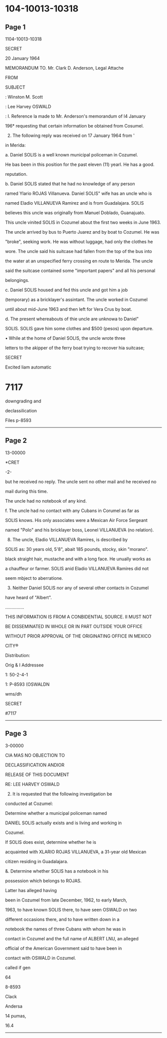 # 104-10013-10318

## Page 1

1104-10013-10318

SECRET

20 January 1964

MEMORANDUM TO. Mr. Clark D. Anderson, Legal Attache

FROM

SUBJECT

: Winston M. Scott

: Lee Harvey OSWALD

: I. Reference la made to Mr. Anderson's memorandum of l4 January

196* requesting that certain information be obtained from Cosumel.

2. The following reply was received on 17 January 1964 from '

in Merida:

a. Daniel SOLIS is a well known municipal policeman in Cozumel.

He bas been in this position for the past eleven (11) yearl. He has a good.

reputation.

b. Daniel SOLIS stated that he had no knowledge of any person

ramed Ylario ROJAS Villanueva. Daniel SOLIS" wife has an uncle who is

named Eladio VILLANUEVA Ramirez and is from Guadalajara. SOLIS

believes this uncle was originally from Manuel Doblado, Guanajuato.

This uncle vinited SOLIS in Cozumel about the first two weeks in June 1963.

The uncle arrived by bus to Puerto Juarez and by boat to Cozumel. He was

"broke", seeking work. He was without luggage, had only the clothes he

wore. The uncle said his suitcase had fallen from the top of the bus into

the water at an unspecified ferry crossing en route to Merida. The uncle

said the suitcase contained some "important papers" and all his personal

belongings.

c. Daniel SOLIS housed and fed this uncle and got him a job

(temporary) as a bricklayer's assintant. The uncle worked in Cozumel

until about mid-June 1963 and then left for Vera Crus by boat.

d. The present whereabouts of thie uncle are unknowa to Daniel"

SOLIS. SOLIS gave him some clothes and $500 (pesos) upon departure.

• While at the home of Daniel SOLIS, the uncle wrote three

letters to the akipper of the ferry boat trying to recover hia suitcase;

SECRET

Excited liam automatic

# 7117

downgrading and

declassilication

Files p-8593

---

## Page 2

13-00000

*CRET

-2-

but he received no reply. The uncle sent no other mail and he received no

mail during this time.

The uncle had no notebook of any kind.

f. The uncle had no contact with any Cubans in Corumel as far as

SOLIS knows. His only associates were a Mexican Air Force Sergeant

named "Polo" and his bricklayer boss, Leonel VILLANUEVA (no relation).

8. The uncle, Eladio VILLANUEVA Ramires, is described by

SOLIS as: 30 years old, 5'8", abait 185 pounds, stocky, skin "morano".

black straight hair, mustache and with a long face. He unually works as

a chauffeur or farmer. SOLIS anid Eladio VILLANUEVA Ramires did not

seem mbject to aberratione.

3. Neither Daniel SOLIS nor any of several other contacts in Cozumel

have heard of "Albert".

...............

THIS INFORMATION IS FROM A CONBIDENTIAL SOURCE. II MUST NOT

BE DISSEMINATED IN WHOLE OR IN PART OUTSIDE YOUR OFFICE

WITHOUT PRIOR APPROVAL OF THE ORIGINATING OFFICE IN MEXICO

CITY®

Distribution:

Orig & I Addressee

1: 50-2-4-1

1: P-8593 (OSWALDN

wms/dh

SECRET

#7117

---

## Page 3

3-00000

CIA MAS NO OBJECTION TO

DECLASSIFICATION ANDIOR

RELEASE OF THIS DOCUMENT

RE: LEE HARVEY OSWALD

2. It is requested that the following investigation be

conducted at Cozumel:

Determine whether a municipal policeman named

DANIEL SOLIS actually exists and is living and working in

Cozumel.

If SOLIS does exist, determine whether he is

acquainted with XLARIO ROJAS VILLANUEVA, a 31-year old Mexican

citizen residing in Guadalajara.

&. Determine whether SOLIS has a notebook in his

possession which belongs to ROJAS.

Latter has alleged having

been in Cozumel from late December, 1962, to early March,

1963, to have known SOLIS there, to have seen OSWALD on two

different occasions there, and to have written down in a

notebook the names of three Cubans with whom he was in

contact in Cozumel and the full name of ALBERT LNU, an alleged

official of the American Government said to have been in

contact with OSWALD in Cozumel.

called if gen

64

8-8593

Clack

Andersa

14 pumas,

16.4

---

